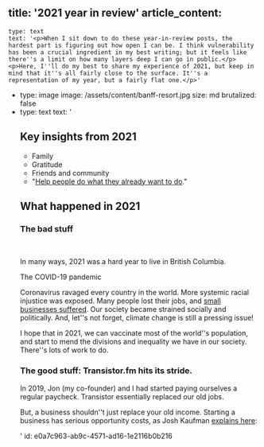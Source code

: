 title: '2021 year in review'
article_content:
  -
    type: text
    text: '<p>When I sit down to do these year-in-review posts, the hardest part is figuring out how open I can be. I think vulnerability has been a crucial ingredient in my best writing; but it feels like there''s a limit on how many layers deep I can go in public.</p><p>Here, I''ll do my best to share my experience of 2021, but keep in mind that it''s all fairly close to the surface. It''s a representation of my year, but a fairly flat one.</p>'
  -
    type: image
    image: /assets/content/banff-resort.jpg
    size: md
    brutalized: false
  -
    type: text
    text: '<h2>Key insights from 2021</h2><ul><li>Family</li><li>Gratitude</li><li>Friends and community</li><li>"<a href="https://twitter.com/mijustin/status/1354970090895106053">Help people do what they already want to do</a>."</li></ul><h2>What happened in 2021</h2><h3>The bad stuff</h3><p><br></p><p>In many ways, 2021 was a hard year to live in British Columbia.</p><p>The COVID-19 pandemic&nbsp;</p><p>Coronavirus ravaged every country in the world. More systemic racial injustice was exposed. Many people lost their jobs, and&nbsp;<a href="https://justinjackson.ca/fight-amazon">small businesses suffered</a>. Our society became strained socially and politically. And, let''s not forget, climate change is still a pressing issue!</p><p>I hope that in 2021, we can vaccinate most of the world''s population, and start to mend the divisions and inequality we have in our society. There''s lots of work to do.</p><h3>The good stuff: Transistor.fm hits its stride.</h3><p>In 2019, Jon (my co-founder) and I had started paying ourselves a regular paycheck. Transistor essentially replaced our old jobs.<br></p><p>But, a business shouldn''t just replace your old income. Starting a business has serious opportunity costs, as Josh Kaufman&nbsp;<a href="https://personalmba.com/opportunity-cost/#:~:text=Josh%20Kaufman%20Explains%20''Opportunity%20Cost''&amp;text=Starting%20the%20business%20will%20certainly,up%20by%20making%20a%20Decision.">explains here</a>:</p>'
id: e0a7c963-ab9c-4571-ad16-1e2116b0b216
